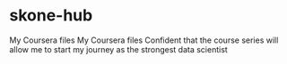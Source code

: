 # skone-hub
My Coursera files
My Coursera files Confident that the course series will allow me to start my journey as the strongest data scientist
